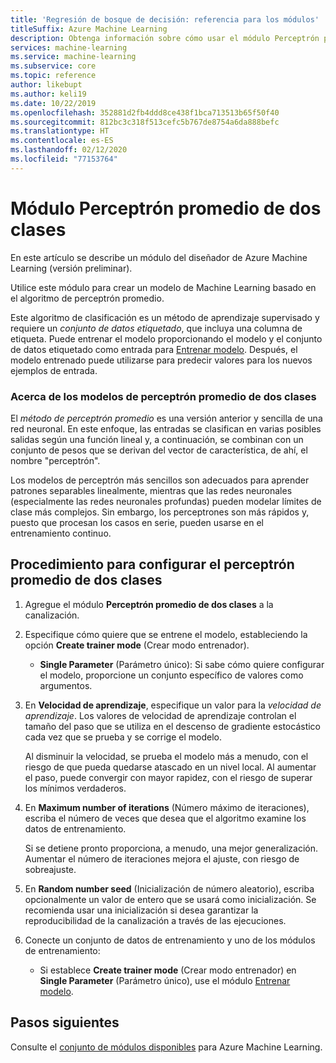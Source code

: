 ```yaml
---
title: 'Regresión de bosque de decisión: referencia para los módulos'
titleSuffix: Azure Machine Learning
description: Obtenga información sobre cómo usar el módulo Perceptrón promedio de dos clases en Azure Machine Learning para crear un modelo de Machine Learning basado en el algoritmo de perceptrón promedio.
services: machine-learning
ms.service: machine-learning
ms.subservice: core
ms.topic: reference
author: likebupt
ms.author: keli19
ms.date: 10/22/2019
ms.openlocfilehash: 352881d2fb4ddd8ce438f1bca713513b65f50f40
ms.sourcegitcommit: 812bc3c318f513cefc5b767de8754a6da888befc
ms.translationtype: HT
ms.contentlocale: es-ES
ms.lasthandoff: 02/12/2020
ms.locfileid: "77153764"
---
```

# <a name="two-class-averaged-perceptron-module"></a>Módulo Perceptrón promedio de dos clases

En este artículo se describe un módulo del diseñador de Azure Machine Learning (versión preliminar).

Utilice este módulo para crear un modelo de Machine Learning basado en el algoritmo de perceptrón promedio.  
  
Este algoritmo de clasificación es un método de aprendizaje supervisado y requiere un *conjunto de datos etiquetado*, que incluya una columna de etiqueta. Puede entrenar el modelo proporcionando el modelo y el conjunto de datos etiquetado como entrada para [Entrenar modelo](./train-model.md). Después, el modelo entrenado puede utilizarse para predecir valores para los nuevos ejemplos de entrada.  

### <a name="about-averaged-perceptron-models"></a>Acerca de los modelos de perceptrón promedio de dos clases

El *método de perceptrón promedio* es una versión anterior y sencilla de una red neuronal. En este enfoque, las entradas se clasifican en varias posibles salidas según una función lineal y, a continuación, se combinan con un conjunto de pesos que se derivan del vector de característica, de ahí, el nombre "perceptrón".

Los modelos de perceptrón más sencillos son adecuados para aprender patrones separables linealmente, mientras que las redes neuronales (especialmente las redes neuronales profundas) pueden modelar límites de clase más complejos. Sin embargo, los perceptrones son más rápidos y, puesto que procesan los casos en serie, pueden usarse en el entrenamiento continuo.

## <a name="how-to-configure-two-class-averaged-perceptron"></a>Procedimiento para configurar el perceptrón promedio de dos clases

1.  Agregue el módulo **Perceptrón promedio de dos clases** a la canalización.  

2.  Especifique cómo quiere que se entrene el modelo, estableciendo la opción **Create trainer mode** (Crear modo entrenador).  
  
    -   **Single Parameter** (Parámetro único): Si sabe cómo quiere configurar el modelo, proporcione un conjunto específico de valores como argumentos.
  
3.  En **Velocidad de aprendizaje**, especifique un valor para la *velocidad de aprendizaje*. Los valores de velocidad de aprendizaje controlan el tamaño del paso que se utiliza en el descenso de gradiente estocástico cada vez que se prueba y se corrige el modelo.
  
     Al disminuir la velocidad, se prueba el modelo más a menudo, con el riesgo de que pueda quedarse atascado en un nivel local. Al aumentar el paso, puede convergir con mayor rapidez, con el riesgo de superar los mínimos verdaderos.
  
4.  En **Maximum number of iterations** (Número máximo de iteraciones), escriba el número de veces que desea que el algoritmo examine los datos de entrenamiento.  
  
     Si se detiene pronto proporciona, a menudo, una mejor generalización. Aumentar el número de iteraciones mejora el ajuste, con riesgo de sobreajuste.
  
5.  En **Random number seed** (Inicialización de número aleatorio), escriba opcionalmente un valor de entero que se usará como inicialización. Se recomienda usar una inicialización si desea garantizar la reproducibilidad de la canalización a través de las ejecuciones.  
  
1.  Conecte un conjunto de datos de entrenamiento y uno de los módulos de entrenamiento:
  
    -   Si establece **Create trainer mode** (Crear modo entrenador) en **Single Parameter** (Parámetro único), use el módulo [Entrenar modelo](train-model.md).




## <a name="next-steps"></a>Pasos siguientes

Consulte el [conjunto de módulos disponibles](module-reference.md) para Azure Machine Learning. 